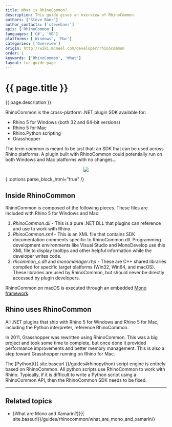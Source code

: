 ```yaml
---
title: What is RhinoCommon?
description: This guide gives an overview of RhinoCommon.
authors: ['Steve Baer']
author_contacts: ['stevebaer']
apis: ['RhinoCommon']
languages: ['C#', 'VB']
platforms: ['Windows', 'Mac']
categories: ['Overview']
origin: http://wiki.mcneel.com/developer/rhinocommon
order: 1
keywords: ['RhinoCommon', 'What']
layout: toc-guide-page
---
```


# {{ page.title }}

{{ page.description }}

RhinoCommon is the cross-platform .NET plugin SDK available for:

- Rhino 5 for Windows (both 32 and 64-bit versions)
- Rhino 5 for Mac
- Rhino.Python scripting
- Grasshopper

The term _common_ is meant to be just that: an SDK that can be used across Rhino platforms. A plugin built with RhinoCommon could potentially run on both Windows and Mac platforms with no changes...

<div align="center">
  <img src="{{ site.baseurl }}/images/rhinocommon_one_binary_two_platforms.png">
</div>

{::options parse_block_html="true" /}

## Inside RhinoCommon

RhinoCommon is composed of the following pieces.  These files are included with Rhino 5 for Windows and Mac:

1. *RhinoCommon.dll* - This is a pure .NET DLL that plugins can reference and use to work with Rhino.
1. *RhinoCommon.xml* - This is an XML file that contains SDK documentation comments specific to RhinoCommon.dll. Programming development environments like Visual Studio and MonoDevelop use this XML file to display tooltips and other helpful information while the developer writes code.
1. *rhcommon_c.dll* and *monomanager.rhp* - These are C++ shared libraries compiled for specific target platforms (Win32, Win64, and macOS). These libraries are used by RhinoCommon, but should never be directly accessed by plugin developers.

RhinoCommon on macOS is executed through an embedded [Mono framework](http://www.mono-project.com/).

## Rhino uses RhinoCommon

All .NET plugins that ship with Rhino 5 for Windows and Rhino 5 for Mac, including the Python interpreter, reference RhinoCommon.

In 2011, Grasshopper was rewritten using RhinoCommon.  This was a big project and took some time to complete, but once done it provided performance improvements and better memory management.  This is also a step toward Grasshopper running on Rhino for Mac.

The [Python]({{ site.baseurl }}/guides#rhinopython) script engine is entirely based on RhinoCommon.  All python scripts use RhinoCommon to work with Rhino. Typically, if it is difficult to write a Python script using a RhinoCommon API, then the RhinoCommon SDK needs to be fixed.

---

## Related topics

- [What are Mono and Xamarin?]({{ site.baseurl}}/guides/rhinocommon/what_are_mono_and_xamarin/)
